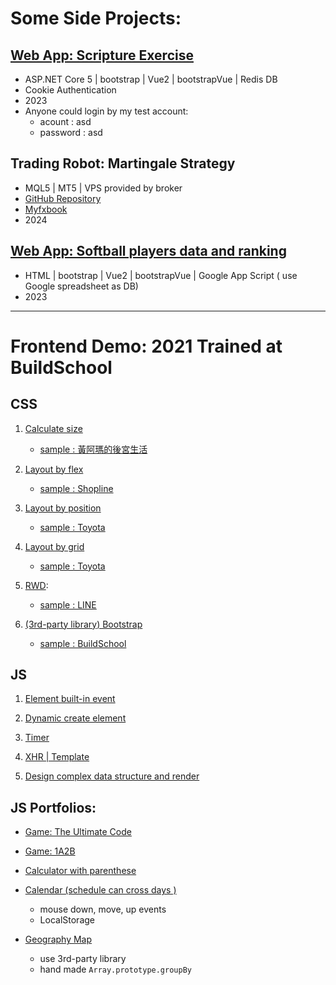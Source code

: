 # Some Side Projects: 

## [Web App: Scripture Exercise ](https://scriptureexercise.azurewebsites.net/)
- ASP.NET Core 5 | bootstrap | Vue2 | bootstrapVue | Redis DB
- Cookie Authentication
- 2023
- Anyone could login by my test account:
    - acount : asd
    - password : asd


##  Trading Robot: Martingale Strategy
- MQL5 | MT5 | VPS provided by broker
- [GitHub Repository](https://github.com/redgrandfa/MQL5_share/tree/main/)
- [Myfxbook](https://www.myfxbook.com/members/weiyen/ea-hungreal/10634035/)
- 2024

##  [Web App: Softball players data and ranking](https://redgrandfa.github.io/xiandesoftball/)
- HTML | bootstrap | Vue2 | bootstrapVue | Google App Script ( use Google spreadsheet as DB)
- 2023

---
# Frontend Demo: 2021 Trained at BuildSchool
## CSS
1. [Calculate size](https://redgrandfa.github.io/Frontend%20Training%20Demo/CSS/hw1/Hw1_HuangAMa.html)

    - [sample : 黃阿瑪的後宮生活](https://www.fumeanstore.com/)


2. [Layout by flex](https://redgrandfa.github.io/Frontend%20Training%20Demo/CSS/hw2,4/shopline/shopline.html) 
    - [sample : Shopline](https://shopline.tw/)

3. [Layout by position](https://redgrandfa.github.io/Frontend%20Training%20Demo/CSS/hw3/Toyota.html)
    - [sample : Toyota](https://www.toyota.com.tw/tech_TNGA.aspx#/advantages)

3. [Layout by grid](https://redgrandfa.github.io/Frontend%20Training%20Demo/CSS/hw3/ToyotaByGrid.html)
    - [sample : Toyota](https://www.toyota.com.tw/tech_TNGA.aspx#/advantages)

4. [RWD](https://redgrandfa.github.io/Frontend%20Training%20Demo/CSS/hw2,4/Hw4_RWD復刻line官網.html): 
    - [sample : LINE](https://line.me/zh-hant/)

5. [(3rd-party library) Bootstrap ](https://redgrandfa.github.io/Frontend%20Training%20Demo/CSS/hw5/Hw5_復刻buildschool官網.html)
    - [sample : BuildSchool](https://www.build-school.com/buildthefuture)



## JS
1. [Element built-in event](https://redgrandfa.github.io/Frontend%20Training%20Demo/JS/hw1/hw1-pokemon.html)

2. [Dynamic create element](https://redgrandfa.github.io/Frontend%20Training%20Demo/JS/hw2/Reservoir.html)

3. [Timer](https://redgrandfa.github.io/Frontend%20Training%20Demo/JS/hw3/hw3-pokemon2.html)

4. [XHR | Template](https://redgrandfa.github.io/Frontend%20Training%20Demo/JS/hw4/hw4-LoL%20list.html)

5. [Design complex data structure  and render](https://redgrandfa.github.io/Frontend%20Training%20Demo/JS/TA_hw1/appleProduct.html)

## JS Portfolios:
- [Game: The Ultimate Code](https://redgrandfa.github.io/Frontend%20Training%20Demo/JS/TA_hw1/UltimateCode.html)

- [Game: 1A2B](https://redgrandfa.github.io/Frontend%20Training%20Demo/JS/TA_hw1/1A2B/1A2B.html)

- [Calculator with parenthese](https://redgrandfa.github.io/Frontend%20Training%20Demo/JS/TA_hw1/calculator.html)

- [Calendar (schedule can cross days )](https://redgrandfa.github.io/Frontend%20Training%20Demo/JS/TA_hw2/Calendar/calendar2.html)
    - mouse down, move, up events
    - LocalStorage

- [Geography Map](https://redgrandfa.github.io/Frontend%20Training%20Demo/JS/TA_hw2/map.html)
    - use 3rd-party library
    - hand made `Array.prototype.groupBy`